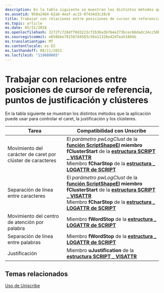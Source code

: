```yaml
---
description: En la tabla siguiente se muestran los distintos métodos que la aplicación puede usar para controlar el caret, la justificación y los clústeres.
ms.assetid: 950a24b4-62ab-4eaf-ac15-87434d3c28c0
title: Trabajar con relaciones entre posiciones de cursor de referencia, puntos de justificación y clústeres
ms.topic: article
ms.date: 05/31/2018
ms.openlocfilehash: 3272fc7284ff0d3223cf2b36a3b764e273bcec66dadc24cc50bf0393ded9b9ca
ms.sourcegitcommit: e858bbe701567d4583c50a11326e42d7ea51804b
ms.translationtype: MT
ms.contentlocale: es-ES
ms.lasthandoff: 08/11/2021
ms.locfileid: "119680865"
---
```

# <a name="working-with-relationships-among-caret-positions-justification-points-and-clusters"></a>Trabajar con relaciones entre posiciones de cursor de referencia, puntos de justificación y clústeres

En la tabla siguiente se muestran los distintos métodos que la aplicación puede usar para controlar el caret, la justificación y los clústeres.



| Tarea                             | Compatibilidad con Unscribe                                                                                                                                                                                                                                                              |
|----------------------------------|--------------------------------------------------------------------------------------------------------------------------------------------------------------------------------------------------------------------------------------------------------------------------------|
| Movimiento del carácter de caret por clúster de caracteres  | El *parámetro pwLogClust* de la [**función ScriptShapeEl**](/windows/desktop/api/Usp10/nf-usp10-scriptshape) **miembro fClusterStart** de la [**estructura SCRIPT \_ VISATTR**](/windows/win32/api/usp10/ns-usp10-script_visattr)<br/> Miembro **fCharStop** de la [**estructura \_ LOGATTR de SCRIPT**](/windows/win32/api/usp10/ns-usp10-script_logattr)<br/> |
| Separación de línea entre caracteres | El *parámetro pwLogClust* de la [**función ScriptShapeEl**](/windows/desktop/api/Usp10/nf-usp10-scriptshape) **miembro fClusterStart** de la [**estructura SCRIPT \_ VISATTR**](/windows/win32/api/usp10/ns-usp10-script_visattr)<br/> Miembro **fCharStop** de la [**estructura \_ LOGATTR de SCRIPT**](/windows/win32/api/usp10/ns-usp10-script_logattr)<br/> |
| Movimiento del centro de atención por palabra               | Miembro **fWordStop** de la [**estructura \_ LOGATTR de SCRIPT**](/windows/win32/api/usp10/ns-usp10-script_logattr)                                                                                                                                                                                            |
| Separación de línea entre palabras      | Miembro **fWordStop** de la [**estructura \_ LOGATTR de SCRIPT**](/windows/win32/api/usp10/ns-usp10-script_logattr)                                                                                                                                                                                            |
| Justificación                    | Miembro **uJustification** de la [**estructura SCRIPT \_ VISATTR**](/windows/win32/api/usp10/ns-usp10-script_visattr)                                                                                                                                                                                       |



 

## <a name="related-topics"></a>Temas relacionados

<dl> <dt>

[Uso de Uniscribe](using-uniscribe.md)
</dt> </dl>

 

 




